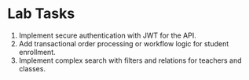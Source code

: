 # Lab Tasks

1. Implement secure authentication with JWT for the API.
2. Add transactional order processing or workflow logic for student enrollment.
3. Implement complex search with filters and relations for teachers and classes.